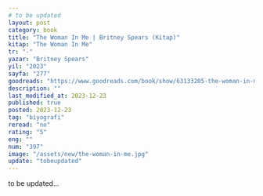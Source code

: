 ```yaml
---
# to be updated
layout: post
category: book
title: "The Woman In Me | Britney Spears (Kitap)"
kitap: "The Woman In Me"
tr: "-"
yazar: "Britney Spears"
yil: "2023"
sayfa: "277"
goodreads: "https://www.goodreads.com/book/show/63133205-the-woman-in-me"
description: ""
last_modified_at: 2023-12-23
published: true
posted: 2023-12-23
tag: "biyografi"
reread: "no"
rating: "5"
eng: ""
num: "397"
image: "/assets/new/the-woman-in-me.jpg"
update: "tobeupdated"
---
```


to be updated...
